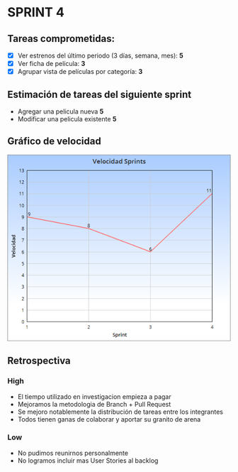 # SPRINT 4

## Tareas comprometidas:

- [x] Ver estrenos del último periodo (3 días, semana, mes): **5**
- [x] Ver ficha de película: **3**
- [x] Agrupar vista de películas por categoría: **3**

## Estimación de tareas del siguiente sprint
- Agregar una pelicula nueva **5**
- Modificar una pelicula existente **5**

## Gráfico de velocidad

![](sprint4.png?raw=true "Velocidad en Sprints")

## Retrospectiva

### High
- El tiempo utilizado en investigacion empieza a pagar
- Mejoramos la metodologia de Branch + Pull Request
- Se mejoro notablemente la distribución de tareas entre los integrantes
- Todos tienen ganas de colaborar y aportar su granito de arena

### Low
- No pudimos reunirnos personalmente
- No logramos incluir mas User Stories al backlog

